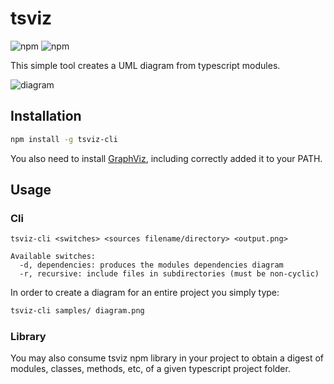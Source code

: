 # tsviz
![npm](https://img.shields.io/npm/v/tsviz?label=tsviz)
![npm](https://img.shields.io/npm/v/tsviz-cli?label=tsviz-cli)

This simple tool creates a UML diagram from typescript modules.

![diagram](https://github.com/joaompneves/tsviz/blob/master/samples/diagram.png)

## Installation

```bash
npm install -g tsviz-cli
```
You also need to install [GraphViz](http://www.graphviz.org/download/), including correctly added it to your PATH.

## Usage

### Cli
```
tsviz-cli <switches> <sources filename/directory> <output.png>

Available switches:
  -d, dependencies: produces the modules dependencies diagram
  -r, recursive: include files in subdirectories (must be non-cyclic)

```

In order to create a diagram for an entire project you simply type:

```bash
tsviz-cli samples/ diagram.png
```

### Library
You may also consume tsviz npm library in your project to obtain a digest of modules, classes, methods, etc, of a given typescript project folder.
